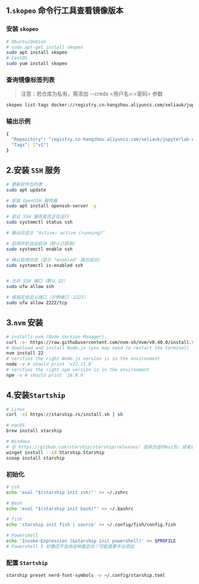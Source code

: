 ## 1.**`skopeo` 命令行工具查看镜像版本**

### 安装 `skopeo`

```bash
# Ubuntu/Debian
# sudo apt-get install skopeo
sudo apt install skopeo
# CentOS
sudo yum install skopeo
```

### 查询镜像标签列表

> 注意：若仓库为私有，需添加 --creds <用户名>:<密码> 参数

```bash
skopeo list-tags docker://registry.cn-hangzhou.aliyuncs.com/xeliauk/jupyterlab-uv
```

### 输出示例

```bash
{
  "Repository": "registry.cn-hangzhou.aliyuncs.com/xeliauk/jupyterlab-uv",
  "Tags": ["v1"]
}
```

## 2.**安装 `SSH` 服务**

```bash
# 更新软件包列表
sudo apt update

# 安装 OpenSSH 服务器
sudo apt install openssh-server -y

# 验证 SSH 服务是否正在运行
sudo systemctl status ssh

# 输出应显示 "Active: active (running)"

# 启用开机自动启动（默认已启用）
sudo systemctl enable ssh

# 确认启用状态（显示 "enabled" 表示成功）
sudo systemctl is-enabled ssh


# 允许 SSH 端口（默认 22）
sudo ufw allow ssh

# 或指定自定义端口（示例端口：2222）
sudo ufw allow 2222/tcp
```

## 3.`nvm` 安装

```bash
# installs nvm (Node Version Manager)
curl -o- https://raw.githubusercontent.com/nvm-sh/nvm/v0.40.0/install.sh | bash
# download and install Node.js (you may need to restart the terminal)
nvm install 22
# verifies the right Node.js version is in the environment
node -v # should print `v22.11.0`
# verifies the right npm version is in the environment
npm -v # should print `10.9.0`
```

## 4.安装`Startship`

```bash
# Linux
curl -sS https://starship.rs/install.sh | sh

# macOS
brew install starship

# Windows
# 在 https://github.com/starship/starship/releases/ 选择合适的msi包，或者通过包管理器安装
winget install --id Starship.Starship
scoop install starship
```

### 初始化

```bash
# zsh
echo 'eval "$(starship init zsh)"' >> ~/.zshrc

# Bash
echo 'eval "$(starship init bash)"' >> ~/.bashrc

# fish
echo 'starship init fish | source' >> ~/.config/fish/config.fish

# Powershell
echo 'Invoke-Expression (&starship init powershell)' >> $PROFILE
# Powershell 5 好像还不支持这种重定向？可能需要手动添加
```

### 配置 `Startship`

```bash
starship preset nerd-font-symbols -o ~/.config/starship.toml
```



